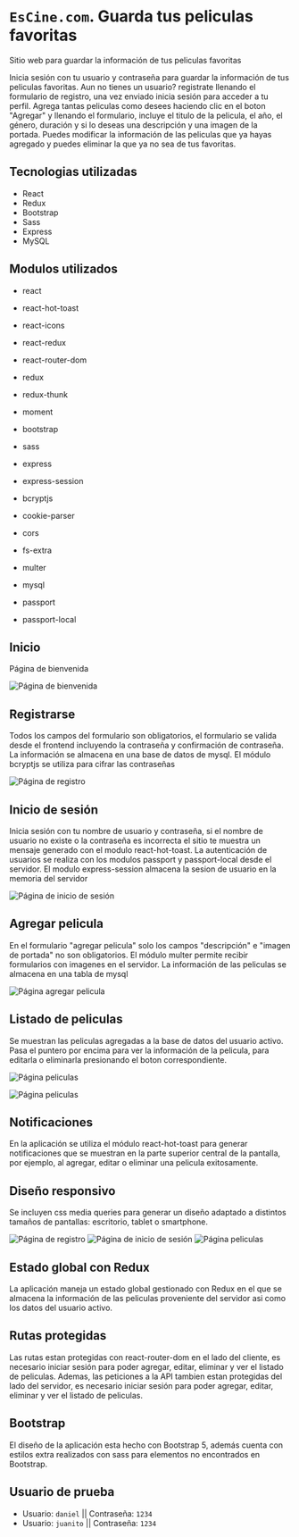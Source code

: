 # `EsCine.com`. Guarda tus peliculas favoritas

Sitio web para guardar la información de tus peliculas favoritas

Inicia sesión con tu usuario y contraseña para guardar la información de tus peliculas favoritas. Aun no tienes un usuario? registrate llenando el formulario de registro, una vez enviado inicia sesión para acceder a tu perfil. Agrega tantas peliculas como desees haciendo clic en el boton "Agregar" y llenando el formulario, incluye el titulo de la pelicula, el año, el género, duración y si lo deseas una descripción y una imagen de la portada. Puedes modificar la información de las peliculas que ya hayas agregado y puedes eliminar la que ya no sea de tus favoritas.

## Tecnologias utilizadas

- React
- Redux
- Bootstrap
- Sass
- Express
- MySQL

## Modulos utilizados

- react
- react-hot-toast
- react-icons
- react-redux
- react-router-dom
- redux
- redux-thunk
- moment
- bootstrap
- sass

- express
- express-session
- bcryptjs
- cookie-parser
- cors
- fs-extra
- multer
- mysql
- passport
- passport-local


## Inicio

Página de bienvenida

![Página de bienvenida](/images/project/home.png "Inicio")


## Registrarse

Todos los campos del formulario son obligatorios, el formulario se valida desde el frontend incluyendo la contraseña y confirmación de contraseña. La información se almacena en una base de datos de mysql. El módulo bcryptjs se utiliza para cifrar las contraseñas

![Página de registro](/images/project/register.png "Registrarse")


## Inicio de sesión

Inicia sesión con tu nombre de usuario y contraseña, si el nombre de usuario no existe o la contraseña es incorrecta el sitio te muestra un mensaje generado con el modulo react-hot-toast. La autenticación de usuarios se realiza con los modulos passport y passport-local desde el servidor. El modulo express-session almacena la sesion de usuario en la memoria del servidor

![Página de inicio de sesión](/images/project/login.png "Iniciar sesión")


## Agregar pelicula

En el formulario "agregar pelicula" solo los campos "descripción" e "imagen de portada" no son obligatorios. El módulo multer permite recibir formularios con imagenes en el servidor. La información de las peliculas se almacena en una tabla de mysql

![Página agregar pelicula](/images/project/add.png "Agregar pelicula")


## Listado de peliculas

Se muestran las peliculas agregadas a la base de datos del usuario activo. Pasa el puntero por encima para ver la información de la pelicula, para editarla o eliminarla presionando el boton correspondiente.

![Página peliculas](/images/project/movies.png "Peliculas")

![Página peliculas](/images/project/movies_info.png "Peliculas")


## Notificaciones

En la aplicación se utiliza el módulo react-hot-toast para generar notificaciones que se muestran en la parte superior central de la pantalla, por ejemplo, al agregar, editar o eliminar una pelicula exitosamente.


## Diseño responsivo

Se incluyen css media queries para generar un diseño adaptado a distintos tamaños de pantallas: escritorio, tablet o smartphone.

![Página de registro](/images/project/mobile_register.png "Registrarse") ![Página de inicio de sesión](/images/project/mobile_login.png "Iniciar sesión") ![Página peliculas](/images/project/mobile_movies.png "Peliculas")


## Estado global con Redux

La aplicación maneja un estado global gestionado con Redux en el que se almacena la información de las peliculas proveniente del servidor asi como los datos del usuario activo.


## Rutas protegidas

Las rutas estan protegidas con react-router-dom en el lado del cliente, es necesario iniciar sesión para poder agregar, editar, eliminar y ver el listado de peliculas. Ademas, las peticiones a la API tambien estan protegidas del lado del servidor, es necesario iniciar sesión para poder agregar, editar, eliminar y ver el listado de peliculas.


## Bootstrap

El diseño de la aplicación esta hecho con Bootstrap 5, además cuenta con estilos extra realizados con sass para elementos no encontrados en Bootstrap.


## Usuario de prueba

- Usuario: `daniel` || Contraseña: `1234`
- Usuario: `juanito` || Contraseña: `1234`